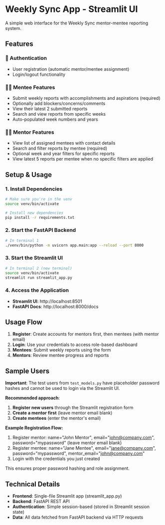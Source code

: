 # Weekly Sync App - Streamlit UI

A simple web interface for the Weekly Sync mentor-mentee reporting system.

## Features

### 🔐 Authentication
- User registration (automatic mentor/mentee assignment)
- Login/logout functionality

### 👨‍🎓 Mentee Features
- Submit weekly reports with accomplishments and aspirations (required)
- Optionally add blockers/concerns/comments
- View their latest 2 submitted reports
- Search and view reports from specific weeks
- Auto-populated week numbers and years

### 👨‍🏫 Mentor Features
- View list of assigned mentees with contact details
- Search and filter reports by mentee (required)
- Optional week and year filters for specific reports
- View latest 5 reports per mentee when no specific filters are applied

## Setup & Usage

### 1. Install Dependencies
```bash
# Make sure you're in the venv
source venv/bin/activate

# Install new dependencies
pip install -r requirements.txt
```

### 2. Start the FastAPI Backend
```bash
# In terminal 1
./venv/bin/python -m uvicorn app.main:app --reload --port 8000
```

### 3. Start the Streamlit UI
```bash
# In terminal 2 (new terminal)
source venv/bin/activate
streamlit run streamlit_app.py
```

### 4. Access the Application
- **Streamlit UI**: http://localhost:8501
- **FastAPI Docs**: http://localhost:8000/docs

## Usage Flow

1. **Register**: Create accounts for mentors first, then mentees (with mentor email)
2. **Login**: Use your credentials to access role-based dashboard
3. **Mentees**: Submit weekly reports using the form
4. **Mentors**: Review mentee progress and reports

## Sample Users

**Important**: The test users from `test_models.py` have placeholder password hashes and cannot be used to login via the Streamlit UI.

**Recommended approach**: 
1. **Register new users** through the Streamlit registration form
2. **Create a mentor first** (leave mentor email blank)
3. **Create mentees** (enter the mentor's email)

**Example Registration Flow:**
1. Register mentor: name="John Mentor", email="john@company.com", password="mypassword" (leave mentor email blank)
2. Register mentee: name="Jane Mentee", email="jane@company.com", password="mypassword", mentor_email="john@company.com"
3. Login with the credentials you just created

This ensures proper password hashing and role assignment.

## Technical Details

- **Frontend**: Single-file Streamlit app (streamlit_app.py)
- **Backend**: FastAPI REST API
- **Authentication**: Simple session-based (stored in Streamlit session state)
- **Data**: All data fetched from FastAPI backend via HTTP requests 